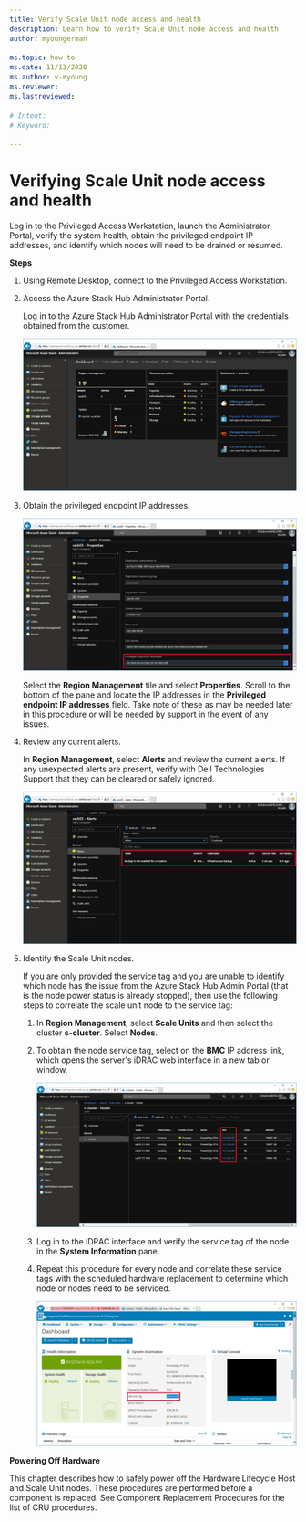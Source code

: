 ```yaml
---
title: Verify Scale Unit node access and health
description: Learn how to verify Scale Unit node access and health
author: myoungerman

ms.topic: how-to
ms.date: 11/13/2020
ms.author: v-myoung
ms.reviewer: 
ms.lastreviewed: 

# Intent: 
# Keyword: 

---
```


# Verifying Scale Unit node access and health



Log in to the Privileged Access Workstation, launch the Administrator
Portal, verify the system health, obtain the privileged endpoint IP
addresses, and identify which nodes will need to be drained or
resumed.

**Steps**

1.  Using Remote Desktop, connect to the Privileged Access Workstation.

2.  Access the Azure Stack Hub Administrator Portal.

    Log in to the Azure Stack Hub Administrator Portal with the
    credentials obtained from the customer.
    
    ![](media/image-17.png)
    
3.  Obtain the privileged endpoint IP addresses.

    ![](media/image-18.png)

    Select the **Region Management** tile and
    select **Properties**. Scroll to the bottom of the pane and locate the
    IP addresses in the **Privileged endpoint IP addresses** field. Take
    note of these as may be needed later in this procedure or will be
    needed by support in the event of any issues.
    
4.  Review any current alerts.

    In **Region Management**, select **Alerts** and review the current
    alerts. If any unexpected alerts are present, verify with Dell
    Technologies Support that they can be cleared or safely ignored.
    
    ![](media/image-19.png)
    
5.  Identify the Scale Unit nodes.

    If you are only provided the service tag and you are unable to
    identify which node has the issue from the Azure Stack Hub Admin
    Portal (that is the node power status is already stopped), then use
    the following steps to correlate the scale unit node to the service
    tag:
    
    1.  In **Region Management**, select **Scale Units** and then select the
        cluster **s-cluster**. Select **Nodes**.
    
    1.  To obtain the node service tag, select
        on the **BMC** IP address link, which opens the server's iDRAC web
        interface in a new tab or window.

        ![](media/image-20.png) 
    
    1.  Log in to the iDRAC interface and verify the service tag of the node
        in the **System Information** pane.
    
    1.  Repeat this procedure for every node
        and correlate these service tags with the scheduled hardware
        replacement to determine which node or nodes need to be serviced.

        ![](media/image-21.png)
    
**Powering Off Hardware**

This chapter describes how to safely power off the Hardware Lifecycle
Host and Scale Unit nodes. These procedures are performed before a
component is replaced. See Component Replacement
Procedures for the list
of CRU procedures.
